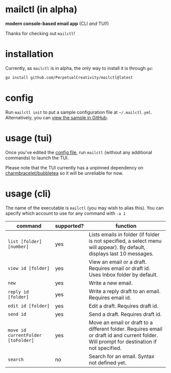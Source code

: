 # mailctl (in alpha)

**modern console-based email app** (CLI *and* TUI!)

Thanks for checking out `mailctl`!

# installation

Currently, as `mailctl` is in alpha, the only way to install it is through `go`:

```sh
go install github.com/PerpetualCreativity/mailctl@latest
```

# config

Run `mailctl init` to put a sample configuration file at `~/.mailctl.yml`. Alternatively, you can [view the sample in GitHub](/cmd/mailctl.yml).

# usage (tui)

Once you've edited the [config file](#config), run `mailctl` (without any additional commands) to launch the TUI.

Please note that the TUI currently has a unpinned dependency on [charmbracelet/bubbletea](https://github.com/charmbracelet/bubbletea) so it will be unreliable for now.

# usage (cli)

The name of the executable is `mailctl` (you may wish to alias this). You can specify which account to use for any command with `-a 1`

| command                            | supported? | function                                                                                                                                   |
|------------------------------------|------------|--------------------------------------------------------------------------------------------------------------------------------------------|
| `list [folder] [number]`           | yes        | Lists emails in folder (if folder is not specified, a select menu will appear). By default, displays last 10 messages.                     |
| `view id [folder]`                 | yes        | View an email or a draft. Requires email or draft id. Uses Inbox folder by default.                                                        |
| `new`                              | yes        | Write a new email.                                                                                                                         |
| `reply id [folder]`                | yes        | Write a reply draft to an email. Requires email id.                                                                                        |
| `edit id [folder]`                 | yes        | Edit a draft. Requires draft id.                                                                                                           |
| `send id`                          | yes        | Send a draft. Requires draft id.                                                                                                           |
| `move id currentFolder [toFolder]` | yes        | Move an email or draft to a different folder. Requires email or draft id and current folder. Will prompt for destination if not specified. |
| `search`                           | no         | Search for an email. Syntax not defined yet.                                                                                               |


